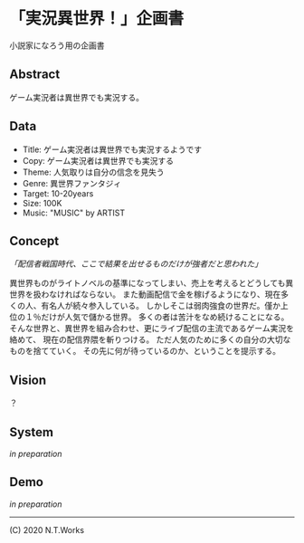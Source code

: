 # 「実況異世界！」企画書

小説家になろう用の企画書

## Abstract

ゲーム実況者は異世界でも実況する。

## Data

- Title: ゲーム実況者は異世界でも実況するようです
- Copy: ゲーム実況者は異世界でも実況する
- Theme: 人気取りは自分の信念を見失う
- Genre: 異世界ファンタジィ
- Target: 10-20years
- Size: 100K
- Music: "MUSIC" by ARTIST

## Concept

_「配信者戦国時代、ここで結果を出せるものだけが強者だと思われた」_

異世界ものがライトノベルの基準になってしまい、売上を考えるとどうしても異世界を扱わなければならない。
また動画配信で金を稼げるようになり、現在多くの人、有名人が続々参入している。
しかしそこは弱肉強食の世界だ。僅か上位の１％だけが人気で儲かる世界。
多くの者は苦汁をなめ続けることになる。
そんな世界と、異世界を組み合わせ、更にライブ配信の主流であるゲーム実況を絡めて、
現在の配信界隈を斬りつける。
ただ人気のために多くの自分の大切なものを捨てていく。
その先に何が待っているのか、ということを提示する。

## Vision

？

## System

_in preparation_

## Demo

_in preparation_

---
(C) 2020 N.T.Works
